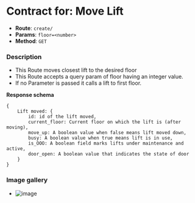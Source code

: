 # Contract for: Move Lift

- **Route**: `create/`
- **Params**: `floor=<number>`
- **Method**: `GET`

### Description

- This Route moves closest lift to the desired floor
- This Route accepts a query param of floor having an integer value.
- If no Parameter is passed it calls a lift to first floor.

**Response schema**
```
{
    Lift moved: {
        id: id of the lift moved,
        current_floor: Current floor on which the lift is (after moving),
        move_up: A boolean value when false means lift moved down,
        busy: A boolean value when true means lift is in use,
        is_OOO: A boolean field marks lifts under maintenance and active,
        door_open: A boolean value that indicates the state of door
    }
}
```

### Image gallery
- ![image](https://user-images.githubusercontent.com/57758447/221764670-7339ed9a-d9cf-4a0d-a22a-7cc241cee0af.png)
